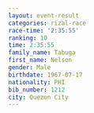 ```yaml
---
layout: event-result 
categories: rizal-race 
race-time: '2:35:55'
ranking: 10
time: 2:35:55
family_name: Tabuga
first_name: Nelson
gender: Male
birthdate: 1967-07-17
nationality: PHI
bib_number: 1212
city: Quezon City
---
```

